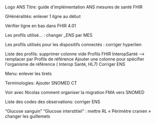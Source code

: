 


Logo ANS
Titre: guide d'implémentation ANS mesures de santé FHIR

GHénéralités: enlever 1 ilgne au début

Vérifier ligne en bas dans FHIR 4.01

Les profils utilisé... : changer _ENS par MES

Les profils utilisés pour les dispositifs connectés : corriger hyperlien

Liste des profils: supprimer colonne vide
Profils FHIR InteropSanté --> remplacer par Profils de référence
Ajouter une colonne pour spécifier l'organisme de référence ( Interop Santé, HL7)
Corriger ENS

Menu: enlever les tirets

Terminologies: Ajouter SNOMED CT

Voir avec Nicolas comment organiser la migration FMA vers SNOMED 

Liste des codes des observations: corriger ENS

“Glucose sanguin” “Glucose interstitiel” : mettre RL
	« Périmètre cranien » changer les guillemets